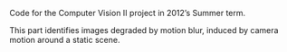 Code for the Computer Vision II project in 2012’s Summer term.

This part identifies images degraded by motion blur, induced by camera motion around a static scene.